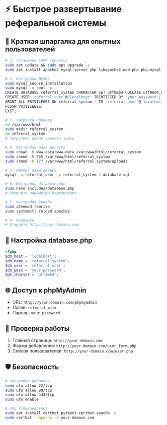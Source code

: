 # ⚡ Быстрое развертывание реферальной системы

## 🚀 Краткая шпаргалка для опытных пользователей

```bash
# 1. Установка LAMP (Ubuntu)
sudo apt update && sudo apt upgrade -y
sudo apt install apache2 mysql-server php libapache2-mod-php php-mysql php-curl php-gd php-mbstring php-xml php-zip phpmyadmin -y

# 2. Настройка MySQL
sudo mysql_secure_installation
sudo mysql -u root -p
CREATE DATABASE referral_system CHARACTER SET utf8mb4 COLLATE utf8mb4_unicode_ci;
CREATE USER 'referral_user'@'localhost' IDENTIFIED BY 'your_password';
GRANT ALL PRIVILEGES ON referral_system.* TO 'referral_user'@'localhost';
FLUSH PRIVILEGES;
EXIT;

# 3. Загрузка проекта
cd /var/www/html
sudo mkdir referral_system
cd referral_system
# Загрузите файлы проекта здесь

# 4. Настройка прав доступа
sudo chown -R www-data:www-data /var/www/html/referral_system
sudo chmod -R 755 /var/www/html/referral_system
sudo chmod -R 777 /var/www/html/referral_system/uploads

# 5. Импорт базы данных
mysql -u referral_user -p referral_system < database.sql

# 6. Настройка database.php
sudo nano includes/database.php
# Измените параметры подключения

# 7. Настройка Apache
sudo a2enmod rewrite
sudo systemctl reload apache2

# 8. Проверка
# Откройте http://your-domain.com
```

## 🔧 Настройка database.php

```php
<?php
$db_host = 'localhost';
$db_name = 'referral_system';
$db_user = 'referral_user';
$db_pass = 'your_password';
$db_charset = 'utf8mb4';
```

## 🌐 Доступ к phpMyAdmin

- URL: `http://your-domain.com/phpmyadmin`
- Логин: `referral_user`
- Пароль: `your_password`

## 📱 Проверка работы

1. Главная страница: `http://your-domain.com`
2. Форма добавления: `http://your-domain.com/user_form.php`
3. Список пользователей: `http://your-domain.com/user.php`

## 🛡️ Безопасность

```bash
# Настройка файрвола
sudo ufw allow 22/tcp
sudo ufw allow 80/tcp
sudo ufw allow 443/tcp
sudo ufw enable

# SSL (опционально)
sudo apt install certbot python3-certbot-apache -y
sudo certbot --apache -d your-domain.com
``` 